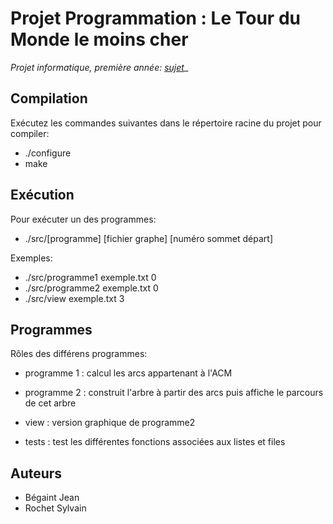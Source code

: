 Projet Programmation : Le Tour du Monde le moins cher
=====================================================

_Projet informatique, première année: [sujet](http://tdinfo.phelma.grenoble-inp.fr/1Apet/td/projet2013.pdf)__

Compilation
-----------
Exécutez les commandes suivantes dans le répertoire racine du projet pour compiler:
* ./configure
* make

	
Exécution
---------
Pour exécuter un des programmes:
* ./src/[programme] [fichier graphe] [numéro sommet départ]

Exemples:
* ./src/programme1 exemple.txt 0
* ./src/programme2 exemple.txt 0
* ./src/view exemple.txt 3


Programmes
----------
Rôles des différens programmes:
* programme 1 : calcul les arcs appartenant à l'ACM
* programme 2 : construit l'arbre à partir des arcs puis affiche le parcours de cet arbre
* view : version graphique de programme2

* tests : test les différentes fonctions associées aux listes et files



Auteurs
-------
* Bégaint Jean
* Rochet Sylvain
